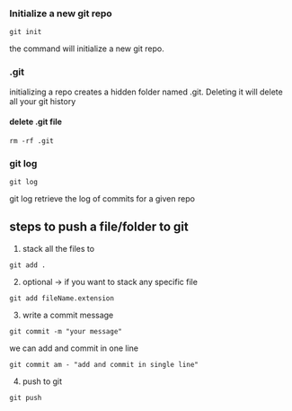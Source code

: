 ### Initialize a new git repo

```shell
git init
```
the command will initialize a new git repo.

### .git
initializing a repo creates a hidden folder named .git. Deleting it will delete all your git history

#### delete .git file
```shell
rm -rf .git
```

### git log
```shell
git log
```
git log retrieve the log of commits for a given repo

## steps to push a file/folder to git
1. stack all the files to 
```shell
git add .
```

2. optional ->  if you want to stack any specific file
```shell
git add fileName.extension
```
3. write a commit message
```shell
git commit -m "your message"
```
we can add and commit in one line
```shell
git commit am - "add and commit in single line"
```
4. push to git
```shell
git push
```